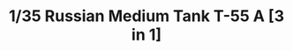 ---
layout: product
title: "1/35 Russian Medium Tank T-55 A [3 in 1]"
price: "5700" 
desc: "Maketa"
img_path: "/assets/img/TAKO2056.jpg"
brand: "N/A"
available: true
special_offer: false
new: false
soon: false
cat: "010000"
subcat: "010200"
subsubcat: "0N/A"
sifra: "TAKO2056"
---